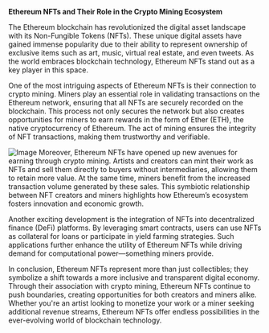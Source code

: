 **Ethereum NFTs and Their Role in the Crypto Mining Ecosystem**

The Ethereum blockchain has revolutionized the digital asset landscape with its Non-Fungible Tokens (NFTs). These unique digital assets have gained immense popularity due to their ability to represent ownership of exclusive items such as art, music, virtual real estate, and even tweets. As the world embraces blockchain technology, Ethereum NFTs stand out as a key player in this space.

One of the most intriguing aspects of Ethereum NFTs is their connection to crypto mining. Miners play an essential role in validating transactions on the Ethereum network, ensuring that all NFTs are securely recorded on the blockchain. This process not only secures the network but also creates opportunities for miners to earn rewards in the form of Ether (ETH), the native cryptocurrency of Ethereum. The act of mining ensures the integrity of NFT transactions, making them trustworthy and verifiable.


![Image](https://github.com/user-attachments/assets/31692037-0104-4703-abd1-696b6a7dd41b)
Moreover, Ethereum NFTs have opened up new avenues for earning through crypto mining. Artists and creators can mint their work as NFTs and sell them directly to buyers without intermediaries, allowing them to retain more value. At the same time, miners benefit from the increased transaction volume generated by these sales. This symbiotic relationship between NFT creators and miners highlights how Ethereum’s ecosystem fosters innovation and economic growth.

Another exciting development is the integration of NFTs into decentralized finance (DeFi) platforms. By leveraging smart contracts, users can use NFTs as collateral for loans or participate in yield farming strategies. Such applications further enhance the utility of Ethereum NFTs while driving demand for computational power—something miners provide.

In conclusion, Ethereum NFTs represent more than just collectibles; they symbolize a shift towards a more inclusive and transparent digital economy. Through their association with crypto mining, Ethereum NFTs continue to push boundaries, creating opportunities for both creators and miners alike. Whether you're an artist looking to monetize your work or a miner seeking additional revenue streams, Ethereum NFTs offer endless possibilities in the ever-evolving world of blockchain technology.